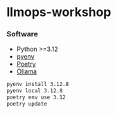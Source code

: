 # llmops-workshop

### Software
* Python >=3.12
* [pyenv](https://github.com/pyenv/pyenv)
* [Poetry](https://python-poetry.org/docs/)
* [Ollama](https://ollama.com/)


```bash
pyenv install 3.12.8
pyenv local 3.12.8
poetry env use 3.12
poetry update
```
